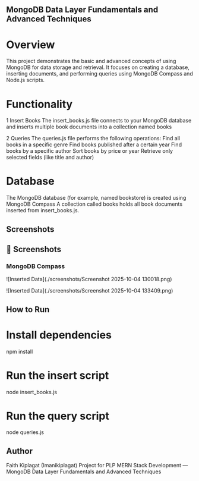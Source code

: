 ## MongoDB Data Layer Fundamentals and Advanced Techniques
# Overview

This project demonstrates the basic and advanced concepts of using MongoDB for data storage and retrieval.
It focuses on creating a database, inserting documents, and performing queries using MongoDB Compass and Node.js scripts.

# Functionality
1️ Insert Books
The insert_books.js file connects to your MongoDB database and inserts multiple book documents into a collection named books

2️ Queries
The queries.js file performs the following operations:
Find all books in a specific genre
Find books published after a certain year
Find books by a specific author
Sort books by price or year
Retrieve only selected fields (like title and author)

# Database
The MongoDB database (for example, named bookstore) is created using MongoDB Compass 
A collection called books holds all book documents inserted from insert_books.js.



## Screenshots
## 📸 Screenshots

### MongoDB Compass
![Inserted Data](./screenshots/Screenshot 2025-10-04 130018.png)

![Inserted Data](./screenshots/Screenshot 2025-10-04 133409.png)

## How to Run

# Install dependencies

npm install

# Run the insert script

node insert_books.js

# Run the query script

node queries.js

## Author

Faith Kiplagat (Imanikiplagat)
Project for PLP MERN Stack Development — MongoDB Data Layer Fundamentals and Advanced Techniques
